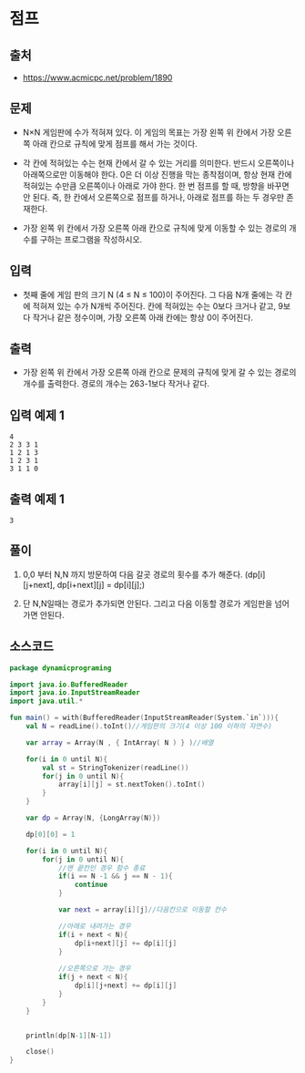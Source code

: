 # 점프

## 출처

* https://www.acmicpc.net/problem/1890

## 문제

* N×N 게임판에 수가 적혀져 있다. 이 게임의 목표는 가장 왼쪽 위 칸에서 가장 오른쪽 아래 칸으로 규칙에 맞게 점프를 해서 가는 것이다.

* 각 칸에 적혀있는 수는 현재 칸에서 갈 수 있는 거리를 의미한다. 반드시 오른쪽이나 아래쪽으로만 이동해야 한다. 0은 더 이상 진행을 막는 종착점이며, 항상 현재 칸에 적혀있는 수만큼 오른쪽이나 아래로 가야 한다. 한 번 점프를 할 때, 방향을 바꾸면 안 된다. 즉, 한 칸에서 오른쪽으로 점프를 하거나, 아래로 점프를 하는 두 경우만 존재한다.

* 가장 왼쪽 위 칸에서 가장 오른쪽 아래 칸으로 규칙에 맞게 이동할 수 있는 경로의 개수를 구하는 프로그램을 작성하시오.

## 입력

* 첫째 줄에 게임 판의 크기 N (4 ≤ N ≤ 100)이 주어진다. 그 다음 N개 줄에는 각 칸에 적혀져 있는 수가 N개씩 주어진다. 칸에 적혀있는 수는 0보다 크거나 같고, 9보다 작거나 같은 정수이며, 가장 오른쪽 아래 칸에는 항상 0이 주어진다.

## 출력

* 가장 왼쪽 위 칸에서 가장 오른쪽 아래 칸으로 문제의 규칙에 맞게 갈 수 있는 경로의 개수를 출력한다. 경로의 개수는 263-1보다 작거나 같다.

## 입력 예제 1

```
4
2 3 3 1
1 2 1 3
1 2 3 1
3 1 1 0
```

## 출력 예제 1

```
3
```

## 풀이

1. 0,0 부터 N,N 까지 방문하여 다음 갈곳 경로의 횟수를 추가 해준다. (dp[i][j+next], dp[i+next][j] = dp[i][j];)

2. 단 N,N일때는 경로가 추가되면 안된다. 그리고 다음 이동할 경로가 게임판을 넘어가면 안된다.

## 소스코드

```kotlin
package dynamicprograming

import java.io.BufferedReader
import java.io.InputStreamReader
import java.util.*

fun main() = with(BufferedReader(InputStreamReader(System.`in`))){
    val N = readLine().toInt()//게임판의 크기(4 이상 100 이하의 자연수)

    var array = Array(N , { IntArray( N ) } )//배열

    for(i in 0 until N){
        val st = StringTokenizer(readLine())
        for(j in 0 until N){
            array[i][j] = st.nextToken().toInt()
        }
    }

    var dp = Array(N, {LongArray(N)})

    dp[0][0] = 1

    for(i in 0 until N){
        for(j in 0 until N){
            //맨 끝칸인 경우 함수 종료
            if(i == N -1 && j == N - 1){
                continue
            }

            var next = array[i][j]//다음칸으로 이동할 칸수

            //아래로 내려가는 경우
            if(i + next < N){
                dp[i+next][j] += dp[i][j]
            }
            
            //오른쪽으로 가는 경우
            if(j + next < N){
                dp[i][j+next] += dp[i][j]
            }
        }
    }


    println(dp[N-1][N-1])

    close()
}
```
